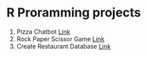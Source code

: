 # R Proramming projects
1. Pizza Chatbot [Link]([https://github.com/Kim-crafted/data-bootcamp-10/blob/main/R%20Programming/Pizza_Chatbot.R](https://github.com/Kim-crafted/data-bootcamp-10/blob/main/R%20Programming/pizza_chatbot.R))
2. Rock Paper Scissor Game [Link](https://github.com/Kim-crafted/data-bootcamp-10/blob/main/R%20Programming/rock_paper_scissors.R)
3. Create Restaurant Database [Link](https://github.com/Kim-crafted/data-bootcamp-10/blob/main/R%20Programming/restaurant_database.R)
